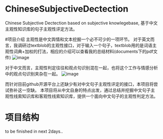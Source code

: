 # ChineseSubjectiveDectection
Chinese Subjective Dectection based on subjective knowlegebase, 基于中文主观性知识库的句子主观性评定方法。

#项目介绍 
主观性是中文舆情和文本挖掘一个必不可少的一项环节。
对于英文而言，我调研过textblob的主观性接口，对于输入一个句子，textblob用的是词语主观性词典+加权的打法，相应的介绍可以查看我的总结材料(documents下的pdf文件)
![image](https://github.com/liuhuanyong/ChineseSubjectiveDetection/blob/master/image/textblob_schema.png)

对于中文而言，主观性判定往往和观点句识别混在一起，也将这个工作与情感分析中的观点句识别夹杂在一起。
![image](https://github.com/liuhuanyong/ChineseSubjectiveDetection/blob/master/image/textblob_summary.png)

而针对目前github开源平台上还缺少有对中文句子主观性评定的接口，本项目将尝试弥补这一空缺。
本项目将从中文自身的特点出发，通过总结并挖掘中文句子主观性线索知识库和客观性线索知识库，提供一个面向中文句子的主观性判定方法。

# 项目结构

to be finished in next 2days..